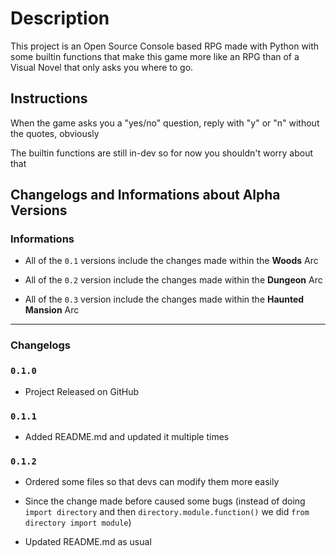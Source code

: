 # Description

This project is an Open Source Console based RPG made with Python with some builtin functions that make this game more like an RPG than of a Visual Novel that only asks you where to go.

## Instructions

When the game asks you a "yes/no" question, reply with "y" or "n" without the quotes, obviously
<!--Update this when the combat function is released-->
The builtin functions are still in-dev so for now you shouldn't worry about that

## Changelogs and Informations about Alpha Versions

### **Informations**

* All of the `0.1` versions include the changes made within the **Woods** Arc

* All of the `0.2` version include the changes made within the **Dungeon** Arc

* All of the `0.3` version include the changes made within the **Haunted Mansion** Arc

----

### **Changelogs**

### `0.1.0`

* Project Released on GitHub

### `0.1.1`

* Added README.md and updated it multiple times

### `0.1.2`

* Ordered some files so that devs can modify them more easily

* Since the change made before caused some bugs (instead of doing ```import directory``` and then ```directory.module.function()``` we did ```from directory import module```)

* Updated README.md as usual
